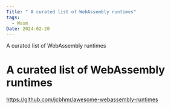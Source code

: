 ```yaml
---
Title: " A curated list of WebAssembly runtimes"
tags:
  - Wasm
Date: 2024-02-20
---
```


 A curated list of WebAssembly runtimes
 
 
#  A curated list of WebAssembly runtimes
https://github.com/jcbhmr/awesome-webassembly-runtimes